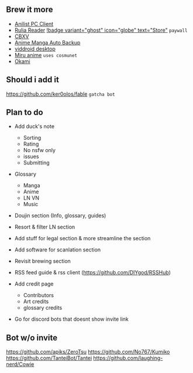 

## Brew it more

- [Anilist PC Client](https://github.com/zigamacele/ami)
- [Rulia Reader](https://github.com/LancerComet/RuliaReader) [!badge variant="ghost" icon="globe" text="Store"](https://apps.microsoft.com/store/detail/rulia-manga-reader/9MVVLRZWRXX8) `paywall`
- [CBXV](https://github.com/mftb0/cbxv)
- [Anime Manga Auto Backup](https://github.com/Animanga-Initiative/animeManga-autoBackup)
- [viddroid desktop](https://github.com/callisto-jovy/viddroid_desktop)
- [Miru anime](https://github.com/vanelk/miru-anime) `uses cosmunet`
- [Okami](https://github.com/YohannesTz/Okami)


## Should i add it

https://github.com/ker0olos/fable `gatcha bot`


## Plan to do

- Add duck's note
    - Sorting
    - Rating
    - No nsfw only
    - issues
    - Submitting
- Glossary
    - Manga
    - Anime
    - LN VN
    - Music
- Doujin section (Info, glossary, guides)
- Resort & filter LN section
- Add stuff for legal section & more streamline the section
- Add software for scanlation section
- Revisit brewing section
- RSS feed guide & rss client (https://github.com/DIYgod/RSSHub)
- Add credit page
    - Contributors
    - Art credits
    - glossary credits

- Go for discord bots that doesnt show invite link


## Bot w/o invite
https://github.com/apiks/ZeroTsu
https://github.com/No767/Kumiko
https://github.com/TanteiBot/Tantei
https://github.com/laughing-nerd/Cowie
